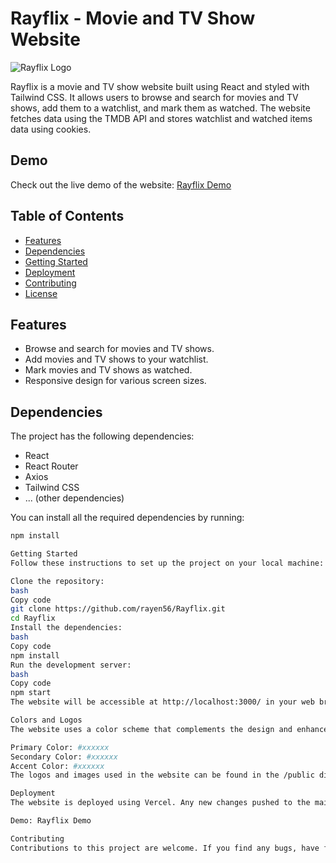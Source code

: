# Rayflix - Movie and TV Show Website

![Rayflix Logo](link_to_logo.png)

Rayflix is a movie and TV show website built using React and styled with Tailwind CSS. It allows users to browse and search for movies and TV shows, add them to a watchlist, and mark them as watched. The website fetches data using the TMDB API and stores watchlist and watched items data using cookies.

## Demo

Check out the live demo of the website: [Rayflix Demo](https://rayflix-tau.vercel.app/)

## Table of Contents

- [Features](#features)
- [Dependencies](#dependencies)
- [Getting Started](#getting-started)
- [Deployment](#deployment)
- [Contributing](#contributing)
- [License](#license)

## Features

- Browse and search for movies and TV shows.
- Add movies and TV shows to your watchlist.
- Mark movies and TV shows as watched.
- Responsive design for various screen sizes.

## Dependencies

The project has the following dependencies:

- React
- React Router
- Axios
- Tailwind CSS
- ... (other dependencies)

You can install all the required dependencies by running:

```bash
npm install

Getting Started
Follow these instructions to set up the project on your local machine:

Clone the repository:
bash
Copy code
git clone https://github.com/rayen56/Rayflix.git
cd Rayflix
Install the dependencies:
bash
Copy code
npm install
Run the development server:
bash
Copy code
npm start
The website will be accessible at http://localhost:3000/ in your web browser.

Colors and Logos
The website uses a color scheme that complements the design and enhances the user experience. Here are the primary colors used:

Primary Color: #xxxxxx
Secondary Color: #xxxxxx
Accent Color: #xxxxxx
The logos and images used in the website can be found in the /public directory.

Deployment
The website is deployed using Vercel. Any new changes pushed to the main branch will trigger an automatic deployment to the live demo URL.

Demo: Rayflix Demo

Contributing
Contributions to this project are welcome. If you find any bugs, have feature suggestions, or want to improve the code, please feel free to open an issue or submit a pull request.
